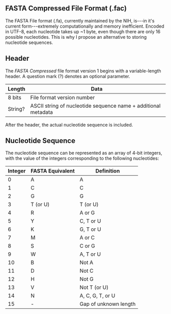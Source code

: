 FASTA Compressed File Format (.fac)
---

The FASTA File format (.fa), currently maintained by the NIH, is---in it's current form---extremely computationally and memory inefficient. Encoded in UTF-8, each nucleotide takes up ~1 byte, even though there are only 16 possible nucleotides. This is why I propose an alternative to storing nucleotide sequences.

## Header
The *FASTA Compressed* file format version 1 begins with a variable-length header. A question mark (?) denotes an optional parameter.

| Length  | Data                                                           |
|---------|----------------------------------------------------------------|
| 8 bits  | File format version number                                     |
| String? | ASCII string of nucleotide sequence name + additional metadata |

After the header, the actual nucleotide sequence is included.

## Nucleotide Sequence

The nucleotide sequence can be represented as an array of 4-bit integers, with the value of the integers corresponding to the following nucleotides:

| Integer | FASTA Equivalent | Definition            |
|---------|------------------|-----------------------|
| 0       | A                | A                     |
| 1       | C                | C                     |
| 2       | G                | G                     |
| 3       | T (or U)         | T (or U)              |
| 4       | R                | A or G                |
| 5       | Y                | C, T or U             |
| 6       | K                | G, T or U             |
| 7       | M                | A or C                |
| 8       | S                | C or G                |
| 9       | W                | A, T or U             |
| 10      | B                | Not A                 |
| 11      | D                | Not C                 |
| 12      | H                | Not G                 |
| 13      | V                | Not T (or U)          |
| 14      | N                | A, C, G, T, or U      |
| 15      | -                | Gap of unknown length |

